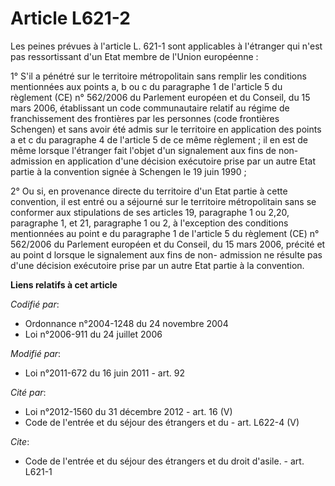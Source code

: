 # Article L621-2

Les peines prévues à l'article L. 621-1 sont applicables à l'étranger qui n'est pas ressortissant d'un Etat membre de l'Union
européenne : 

1° S'il a pénétré sur le territoire métropolitain sans remplir les conditions mentionnées aux points a, b ou c du paragraphe
1 de l'article 5 du règlement (CE) n° 562/2006 du Parlement européen et du Conseil, du 15 mars 2006, établissant un code
communautaire relatif au régime de franchissement des frontières par les personnes (code frontières Schengen) et sans avoir
été admis sur le territoire en application des points a et c du paragraphe 4 de l'article 5 de ce même règlement ; il en est
de même lorsque l'étranger fait l'objet d'un signalement aux fins de non-admission en application d'une décision exécutoire
prise par un autre Etat partie à la convention signée à Schengen le 19 juin 1990 ; 

2° Ou si, en provenance directe du territoire d'un Etat partie à cette convention, il est entré ou a séjourné sur le
territoire métropolitain sans se conformer aux stipulations de ses articles 19, paragraphe 1 ou 2,20, paragraphe 1, et 21,
paragraphe 1 ou 2, à l'exception des conditions mentionnées au point e du paragraphe 1 de l'article 5 du règlement (CE) n°
562/2006 du Parlement européen et du Conseil, du 15 mars 2006, précité et au point d lorsque le signalement aux fins de non-
admission ne résulte pas d'une décision exécutoire prise par un autre Etat partie à la convention.

**Liens relatifs à cet article**

_Codifié par_:

  - Ordonnance n°2004-1248 du 24 novembre 2004
  - Loi n°2006-911 du 24 juillet 2006

_Modifié par_:

  - Loi n°2011-672 du 16 juin 2011 - art. 92

_Cité par_:

  - Loi n°2012-1560 du 31 décembre 2012 - art. 16 (V)
  - Code de l'entrée et du séjour des étrangers et du  - art. L622-4 (V)

_Cite_:

  - Code de l'entrée et du séjour des étrangers et du droit d'asile. - art. L621-1
